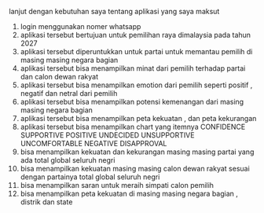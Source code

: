 lanjut dengan kebutuhan saya tentang aplikasi yang saya maksut

1. login menggunakan nomer whatsapp
2. aplikasi tersebut bertujuan untuk pemilihan raya dimalaysia pada tahun 2027
3. aplikasi tersebut diperuntukkan untuk partai untuk memantau pemilih di masing masing negara bagian
4. aplikasi tersebut bisa menampilkan minat dari pemilih terhadap partai dan calon dewan rakyat
5. aplikasi tersebut bisa menampilkan emotion dari pemilih seperti positif , negatif dan netral dari pemilih
6. aplikasi tersebut bisa menampilkan potensi kemenangan dari masing masing negara bagian
7. aplikasi tersebut bisa menampilkan peta kekuatan , dan peta kekurangan
8. aplikasi tersebut bisa menampilkan chart yang itemnya CONFIDENCE	SUPPORTIVE	POSITIVE	UNDECIDED	UNSUPPORTIVE UNCOMFORTABLE NEGATIVE	DISAPPROVAL
9. bisa menampilkan kekuatan dan kekurangan masing masing partai yang ada total global seluruh negri
10. bisa menampilkan kekuatan masing masing calon dewan rakyat sesuai dengan partainya total global seluruh negri
11. bisa menampilkan saran untuk meraih simpati calon pemilih
12. bisa menampilkan peta kekuatan di masing masing negara bagian , distrik dan state
